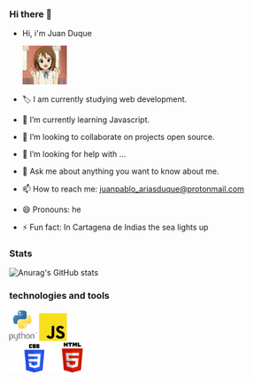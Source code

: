 ### Hi there 👋

- Hi, i'm Juan Duque 
    
    <img src="img/k-on-yui-hirasawa.gif" width="80px">
 
- 🏷 I am currently studying web development.
- 🌱 I’m currently learning Javascript.                         
- 👯 I’m looking to collaborate on projects open source.
- 🤔 I’m looking for help with ...
- 💬 Ask me about anything you want to know about me.
- 📫 How to reach me: juanpablo_ariasduque@protonmail.com
- 😄 Pronouns: he
- ⚡ Fun fact: In Cartagena de Indias the sea lights up

### Stats

![Anurag's GitHub stats](https://github-readme-stats.vercel.app/api?username=Boudgnosis&show_icons=true&theme=radical)

### technologies and tools
<img src="img/python-logo.png" width="50px"> <img src="img/javascript.svg.png" width="50px">      
<img src="img/CSS.png" width="90px"> <img src="img/pngegg.png" width="40px"> 








